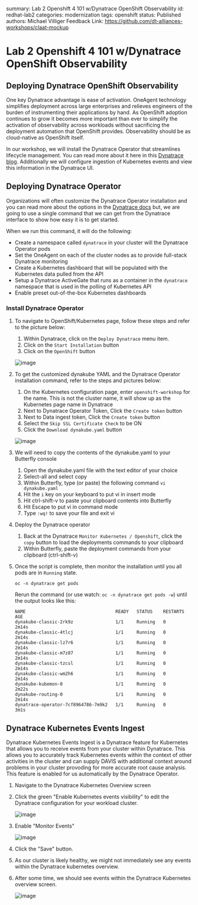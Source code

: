 summary: Lab 2 Openshift 4 101 w/Dynatrace OpenShift Observability
id: redhat-lab2
categories: modernization
tags: openshift
status: Published
authors: Michael Villiger
Feedback Link: https://github.com/dt-alliances-workshops/claat-mockup

# Lab 2 Openshift 4 101 w/Dynatrace OpenShift Observability

## Deploying Dynatrace OpenShift Observability

One key Dynatrace advantage is ease of activation. OneAgent technology simplifies deployment across large enterprises and relieves engineers of the burden of instrumenting their applications by hand. As OpenShift adoption continues to grow it becomes more important than ever to simplify the activation of observability across workloads without sacrificing the deployment automation that OpenShift provides. Observability should be as cloud-native as OpenShift itself.

In our workshop, we will install the Dynatrace Operator that streamlines lifecycle management.  You can read more about it here in this [Dynatrace blog](https://www.dynatrace.com/news/blog/new-dynatrace-operator-elevates-cloud-native-observability-for-kubernetes/). Additionally we will configure ingestion of Kubernetes events and view this information in the Dynatrace UI.

## Deploying Dynatrace Operator

Organizations will often customize the Dynatrace Operator installation and you can read more about the options in the [Dynatrace docs](https://www.dynatrace.com/support/help/technology-support/container-platforms/kubernetes/monitor-kubernetes-environments/) but, we are going to use a single command that we can get from the Dynatrace interface to show how easy it is to get started.

When we run this command, it will do the following:
* Create a namespace called `dynatrace` in your cluster will the Dynatrace Operator pods
* Set the OneAgent on each of the cluster nodes as to provide full-stack Dynatrace monitoring
* Create a Kubernetes dashboard that will be populated with the Kubernetes data pulled from the API
* Setup a Dynatrace ActiveGate that runs as a container in the `dynatrace` namespace that is used in the polling of Kubernetes API
* Enable preset out-of-the-box Kubernetes dashboards

### Install Dynatrace Operator

1. To navigate to OpenShift/Kubernetes page, follow these steps and refer to the picture below:

    1. Within Dynatrace, click on the `Deploy Dynatrace` menu item.
    1. Click on the `Start Installation` button
    1. Click on the `OpenShift` button

    ![image](img/operator-menu.png)

1. To get the customized dynakube YAML and the Dynatrace Operator installation command, refer to the steps and pictures below:

    1. On the Kubernetes configuration page, enter `openshift-workshop` for the name. This is not the cluster name, it will show up as the Kubernetes page name in Dynatrace
    1. Next to Dynatrace Operator Token, Click the `Create token` button
    1. Next to Data ingest token, Click the `Create token` button
    1. Select the `Skip SSL Certificate Check` to be ON
    1. Click the `Download dynakube.yaml` button

    ![image](img/dt-openshift-deploy.png)

1. We will need to copy the contents of the dynakube.yaml to your Butterfly console

    1. Open the dynakube.yaml file with the text editor of your choice
    1. Select-all and select copy
    1. Within Butterfly, type (or paste) the following command `vi dynakube.yaml`
    1. Hit the `i` key on your keyboard to put vi in insert mode
    1. Hit ctrl-shift-v to paste your clipboard contents into Butterfly
    1. Hit Escape to put vi in command mode
    1. Type `:wq!` to save your file and exit vi

1. Deploy the Dynatrace operator

    1. Back at the Dynatrace `Monitor Kubernetes / Openshift`, click the `copy` button to load the deployments commands to your clipboard
    1. Within Butterfly, paste the deployment commands from your clipboard (ctrl-shift-v)

1. Once the script is complete, then monitor the installation until you all pods are in `Running` state.

    ```
    oc -n dynatrace get pods
    ```

    Rerun the command (or use watch: `oc -n dynatrace get pods -w`) until the output looks like this:

    ```
    NAME                                  READY   STATUS    RESTARTS   AGE
    dynakube-classic-2rk9z                1/1     Running   0          2m14s
    dynakube-classic-4tlcj                1/1     Running   0          2m14s
    dynakube-classic-lz7r6                1/1     Running   0          2m14s
    dynakube-classic-m7z87                1/1     Running   0          2m14s
    dynakube-classic-tzcsl                1/1     Running   0          2m14s
    dynakube-classic-wm2h6                1/1     Running   0          2m14s
    dynakube-kubemon-0                    1/1     Running   0          2m22s
    dynakube-routing-0                    1/1     Running   0          2m14s
    dynatrace-operator-7cf8964786-7m9k2   1/1     Running   0          3m1s
    ```

## Dynatrace Kubernetes Events Ingest

Dynatrace Kubernetes Events Ingest is a Dynatrace feature for Kubernetes that allows you to receive events from your cluster within Dynatrace. This allows you to accurately track Kubernetes events within the context of other activities in the cluster and can supply DAVIS with additional context around problems in your cluster provoding for more accurate root cause analysis. This feature is enabled for us automatically by the Dynatrace Operator.

1. Navigate to the Dynatrace Kubernetes Overview screen
     
1. Click the green "Enable Kubernetes events visibility" to edit the Dynatrace configuration for your workload cluster.

    ![image](img/dt-missing-k8s-events.png) 
1. Enable "Monitor Events"

    ![image](img/dt-k8s-events-1.png)
1. Click the "Save" button.

1. As our cluster is likely healthy, we might not immediately see any events within the Dynatrace kubernetes overview. 

1. After some time, we should see events within the Dynatrace Kubernetes overview screen.

    ![image](img/dt-k8s-events-2.png)
